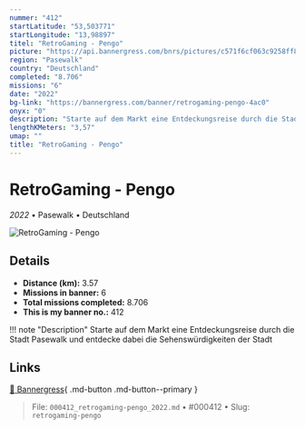 ```yaml
---
nummer: "412"
startLatitude: "53,503771"
startLongitude: "13,98897"
titel: "RetroGaming - Pengo"
picture: "https://api.bannergress.com/bnrs/pictures/c571f6cf063c9258ff8e7bd9b804701a"
region: "Pasewalk"
country: "Deutschland"
completed: "8.706"
missions: "6"
date: "2022"
bg-link: "https://bannergress.com/banner/retrogaming-pengo-4ac0"
onyx: "0"
description: "Starte auf dem Markt eine Entdeckungsreise durch die Stadt Pasewalk und entdecke dabei die Sehenswürdigkeiten der Stadt"
lengthKMeters: "3,57"
umap: ""
title: "RetroGaming - Pengo"
---
```

# RetroGaming - Pengo

*2022* • Pasewalk • Deutschland

![RetroGaming - Pengo](https://api.bannergress.com/bnrs/pictures/c571f6cf063c9258ff8e7bd9b804701a)

## Details
- **Distance (km):** 3.57
- **Missions in banner:** 6
- **Total missions completed:** 8.706
- **This is my banner no.:** 412


!!! note "Description"
    Starte auf dem Markt eine Entdeckungsreise durch die Stadt Pasewalk und entdecke dabei die Sehenswürdigkeiten der Stadt



## Links
[🔗 Bannergress](https://bannergress.com/banner/retrogaming-pengo-4ac0){ .md-button .md-button--primary }



> File: `000412_retrogaming-pengo_2022.md` • #000412 • Slug: `retrogaming-pengo`
